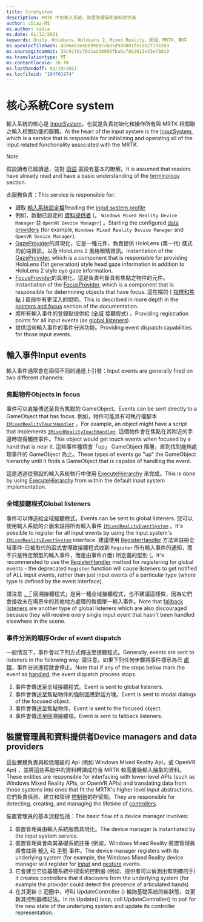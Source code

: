```yaml
---
title: CoreSystem
description: MRTK 中的輸入系統、裝置管理員和資料提供者
author: cDiaz-MS
ms.author: cadia
ms.date: 01/12/2021
keywords: Unity、HoloLens、HoloLens 2、Mixed Reality、開發、MRTK、事件
ms.openlocfilehash: 4206e63eebb9989ccb85d945001fe1da2f77e269
ms.sourcegitcommit: 59c91f8c70d1ad30995fba6cf862615e25e78d10
ms.translationtype: MT
ms.contentlocale: zh-TW
ms.lasthandoff: 03/19/2021
ms.locfileid: "104701974"
---
```

# <a name="core-system"></a><span data-ttu-id="3ea74-104">核心系統</span><span class="sxs-lookup"><span data-stu-id="3ea74-104">Core system</span></span>

<span data-ttu-id="3ea74-105">輸入系統的核心是 [InputSystem](../features/input/overview.md)，也就是負責初始化和操作所有與 MRTK 相關聯之輸入相關功能的服務。</span><span class="sxs-lookup"><span data-stu-id="3ea74-105">At the heart of the input system is the [InputSystem](../features/input/overview.md), which is a service that is responsible for initializing and operating all of the input related functionality associated with the MRTK.</span></span>

> [!NOTE]
> <span data-ttu-id="3ea74-106">假設讀者已經讀過，並對 [術語](terminology.md) 區段有基本的瞭解。</span><span class="sxs-lookup"><span data-stu-id="3ea74-106">It is assumed that readers have already read and have a basic understanding of the [terminology](terminology.md) section.</span></span>

<span data-ttu-id="3ea74-107">此服務負責：</span><span class="sxs-lookup"><span data-stu-id="3ea74-107">This service is responsible for:</span></span>

- <span data-ttu-id="3ea74-108">讀取 [輸入系統設定檔](../configuration/mixed-reality-configuration-guide.md#input-system-settings)</span><span class="sxs-lookup"><span data-stu-id="3ea74-108">Reading the [input system profile](../configuration/mixed-reality-configuration-guide.md#input-system-settings)</span></span>
- <span data-ttu-id="3ea74-109">例如，啟動已設定的 [資料提供者](../features/input/input-providers.md) (， `Windows Mixed Reality Device Manager` 並 `OpenVR Device Manager`) 。</span><span class="sxs-lookup"><span data-stu-id="3ea74-109">Starting the configured [data providers](../features/input/input-providers.md) (for example, `Windows Mixed Reality Device Manager` and `OpenVR Device Manager`).</span></span>
- <span data-ttu-id="3ea74-110">[GazeProvider](xref:Microsoft.MixedReality.Toolkit.Input.IMixedRealityGazeProvider)的具現化，它是一種元件，負責提供 HoloLens (第一代) 樣式的前端資訊，以及 HoloLens 2 風格眼睛資訊。</span><span class="sxs-lookup"><span data-stu-id="3ea74-110">Instantiation of the [GazeProvider](xref:Microsoft.MixedReality.Toolkit.Input.IMixedRealityGazeProvider), which is a component that is responsible for providing HoloLens (1st generation) style head gaze information in addition to HoloLens 2 style eye gaze information.</span></span>
- <span data-ttu-id="3ea74-111">[FocusProvider](xref:Microsoft.MixedReality.Toolkit.Input.IMixedRealityFocusProvider)的具現化，這是負責判斷具有焦點之物件的元件。</span><span class="sxs-lookup"><span data-stu-id="3ea74-111">Instantiation of the [FocusProvider](xref:Microsoft.MixedReality.Toolkit.Input.IMixedRealityFocusProvider), which is a component that is responsible for determining objects that have focus.</span></span> <span data-ttu-id="3ea74-112">這在檔的 [ [指標和焦點](controllers-pointers-and-focus.md#pointers-and-focus) ] 區段中有更深入的說明。</span><span class="sxs-lookup"><span data-stu-id="3ea74-112">This is described in more depth in the [pointers and focus](controllers-pointers-and-focus.md#pointers-and-focus) section of the documentation.</span></span>
- <span data-ttu-id="3ea74-113">將所有輸入事件的登錄點提供給 ([全域](#global-listeners) 接聽程式) 。</span><span class="sxs-lookup"><span data-stu-id="3ea74-113">Providing registration points for all input events (as [global listeners](#global-listeners)).</span></span>
- <span data-ttu-id="3ea74-114">提供這些輸入事件的事件分派功能。</span><span class="sxs-lookup"><span data-stu-id="3ea74-114">Providing event dispatch capabilities for those input events.</span></span>

## <a name="input-events"></a><span data-ttu-id="3ea74-115">輸入事件</span><span class="sxs-lookup"><span data-stu-id="3ea74-115">Input events</span></span>

<span data-ttu-id="3ea74-116">輸入事件通常會在兩個不同的通道上引發：</span><span class="sxs-lookup"><span data-stu-id="3ea74-116">Input events are generally fired on two different channels:</span></span>

### <a name="objects-in-focus"></a><span data-ttu-id="3ea74-117">焦點物件</span><span class="sxs-lookup"><span data-stu-id="3ea74-117">Objects in focus</span></span>

<span data-ttu-id="3ea74-118">事件可以直接傳送至具有焦點的 GameObject。</span><span class="sxs-lookup"><span data-stu-id="3ea74-118">Events can be sent directly to a GameObject that has focus.</span></span> <span data-ttu-id="3ea74-119">例如，物件可能具有可執行檔腳本 [`IMixedRealityTouchHandler`](xref:Microsoft.MixedReality.Toolkit.Input.IMixedRealityTouchHandler) 。</span><span class="sxs-lookup"><span data-stu-id="3ea74-119">For example, an object might have a script that implements [`IMixedRealityTouchHandler`](xref:Microsoft.MixedReality.Toolkit.Input.IMixedRealityTouchHandler).</span></span>
<span data-ttu-id="3ea74-120">這個物件會在焦點在其附近的手邊時取得觸控事件。</span><span class="sxs-lookup"><span data-stu-id="3ea74-120">This object would get touch events when focused by a hand that is near it.</span></span> <span data-ttu-id="3ea74-121">這些事件種類會「up」 GameObject 階層，直到找到能夠處理事件的 GameObject 為止。</span><span class="sxs-lookup"><span data-stu-id="3ea74-121">These types of events go "up" the GameObject hierarchy until it finds a GameObject that is capable of handling the event.</span></span>

<span data-ttu-id="3ea74-122">這是透過從預設的輸入系統執行中使用 [ExecuteHierarchy](https://docs.unity3d.com/ScriptReference/EventSystems.ExecuteEvents.ExecuteHierarchy.html) 來完成。</span><span class="sxs-lookup"><span data-stu-id="3ea74-122">This is done by using [ExecuteHierarchy](https://docs.unity3d.com/ScriptReference/EventSystems.ExecuteEvents.ExecuteHierarchy.html) from within the default input system implementation.</span></span>

### <a name="global-listeners"></a><span data-ttu-id="3ea74-123">全域接聽程式</span><span class="sxs-lookup"><span data-stu-id="3ea74-123">Global listeners</span></span>

<span data-ttu-id="3ea74-124">事件可以傳送給全域接聽程式。</span><span class="sxs-lookup"><span data-stu-id="3ea74-124">Events can be sent to global listeners.</span></span> <span data-ttu-id="3ea74-125">您可以使用輸入系統的介面來註冊所有輸入事件 [`IMixedRealityEventSystem`](xref:Microsoft.MixedReality.Toolkit.IMixedRealityEventSystem) 。</span><span class="sxs-lookup"><span data-stu-id="3ea74-125">It's possible to register for all input events by using the input system's [`IMixedRealityEventSystem`](xref:Microsoft.MixedReality.Toolkit.IMixedRealityEventSystem) interface.</span></span> <span data-ttu-id="3ea74-126">建議使用 [RegisterHandler](xref:Microsoft.MixedReality.Toolkit.IMixedRealityEventSystem.RegisterHandler%2A) 方法來註冊全域事件-已被取代的函式會導致接聽程式收到 `Register` 所有輸入事件的通知，而不只是特定類型的輸入事件，而是由事件介面) 所定義的型別 (。</span><span class="sxs-lookup"><span data-stu-id="3ea74-126">It's recommended to use the [RegisterHandler](xref:Microsoft.MixedReality.Toolkit.IMixedRealityEventSystem.RegisterHandler%2A) method for registering for global events - the deprecated `Register` function will cause listeners to get notified of ALL input events, rather than just input events of a particular type (where type is defined by the event interface).</span></span>

<span data-ttu-id="3ea74-127">請注意 [，「](xref:Microsoft.MixedReality.Toolkit.Input.MixedRealityInputSystem.PushFallbackInputHandler%2A) 回溯接聽程式」是另一種全域接聽程式，也不建議這樣做，因為它們會接收未在場景中的其他地方處理的每個單一輸入事件。</span><span class="sxs-lookup"><span data-stu-id="3ea74-127">Note that [fallback listeners](xref:Microsoft.MixedReality.Toolkit.Input.MixedRealityInputSystem.PushFallbackInputHandler%2A) are another type of global listeners which are also discouraged because they will receive every single input event that hasn't been handled elsewhere in the scene.</span></span>

### <a name="order-of-event-dispatch"></a><span data-ttu-id="3ea74-128">事件分派的順序</span><span class="sxs-lookup"><span data-stu-id="3ea74-128">Order of event dispatch</span></span>

<span data-ttu-id="3ea74-129">一般情況下，事件會以下列方式傳送至接聽程式。</span><span class="sxs-lookup"><span data-stu-id="3ea74-129">Generally, events are sent to listeners in the following way.</span></span> <span data-ttu-id="3ea74-130">請注意，如果下列任何步驟將事件標示為已 [處理](https://docs.unity3d.com/ScriptReference/EventSystems.AbstractEventData-used.html)，事件分派進程就會停止。</span><span class="sxs-lookup"><span data-stu-id="3ea74-130">Note that if any of the steps below mark the event as [handled](https://docs.unity3d.com/ScriptReference/EventSystems.AbstractEventData-used.html), the event dispatch process stops.</span></span>

1. <span data-ttu-id="3ea74-131">事件會傳送至全域接聽程式。</span><span class="sxs-lookup"><span data-stu-id="3ea74-131">Event is sent to global listeners.</span></span>
2. <span data-ttu-id="3ea74-132">事件會傳送至焦點物件的強制回應對話方塊。</span><span class="sxs-lookup"><span data-stu-id="3ea74-132">Event is sent to modal dialogs of the focused object.</span></span>
3. <span data-ttu-id="3ea74-133">事件會傳送至焦點物件。</span><span class="sxs-lookup"><span data-stu-id="3ea74-133">Event is sent to the focused object.</span></span>
4. <span data-ttu-id="3ea74-134">事件會傳送至回溯接聽項。</span><span class="sxs-lookup"><span data-stu-id="3ea74-134">Event is sent to fallback listeners.</span></span>

## <a name="device-managers-and-data-providers"></a><span data-ttu-id="3ea74-135">裝置管理員和資料提供者</span><span class="sxs-lookup"><span data-stu-id="3ea74-135">Device managers and data providers</span></span>

<span data-ttu-id="3ea74-136">這些實體負責與較低層級的 Api (例如 Windows Mixed Reality Api，或 OpenVR Api) ，並將這些系統中的資料轉譯成符合 MRTK 較高層級輸入抽象的資料。</span><span class="sxs-lookup"><span data-stu-id="3ea74-136">These entities are responsible for interfacing with lower-level APIs (such as Windows Mixed Reality APIs, or OpenVR APIs) and translating data from those systems into ones that fit the MRTK's higher level input abstractions.</span></span> <span data-ttu-id="3ea74-137">它們負責偵測、建立和管理 [控制器](controllers-pointers-and-focus.md#controllers)的存留期。</span><span class="sxs-lookup"><span data-stu-id="3ea74-137">They are responsible for detecting, creating, and managing the lifetime of [controllers](controllers-pointers-and-focus.md#controllers).</span></span>

<span data-ttu-id="3ea74-138">裝置管理員的基本流程包括：</span><span class="sxs-lookup"><span data-stu-id="3ea74-138">The basic flow of a device manager involves:</span></span>

1. <span data-ttu-id="3ea74-139">裝置管理員由輸入系統服務具現化。</span><span class="sxs-lookup"><span data-stu-id="3ea74-139">The device manager is instantiated by the input system service.</span></span>
2. <span data-ttu-id="3ea74-140">裝置管理員會向其基礎系統註冊 (例如，Windows Mixed Reality 裝置管理員將會註冊 [輸入](../features/input/input-events.md) 和 [手勢](../features/input/gestures.md#gesture-events) 事件。</span><span class="sxs-lookup"><span data-stu-id="3ea74-140">The device manager registers with its underlying system (for example, the Windows Mixed Reality device manager will register for [input](../features/input/input-events.md) and [gesture](../features/input/gestures.md#gesture-events) events.</span></span>
3. <span data-ttu-id="3ea74-141">它會建立它從基礎系統中探索的控制器 (例如，提供者可以偵測出有明確的手) </span><span class="sxs-lookup"><span data-stu-id="3ea74-141">It creates controllers that it discovers from the underlying system (for example the provider could detect the presence of articulated hands)</span></span>
4. <span data-ttu-id="3ea74-142">在其更新 () 迴圈中，呼叫 UpdateController () 輪詢基礎系統的新狀態，並更新其控制器標記法。</span><span class="sxs-lookup"><span data-stu-id="3ea74-142">In its Update() loop, call UpdateController() to poll for the new state of the underlying system and update its controller representation.</span></span>
